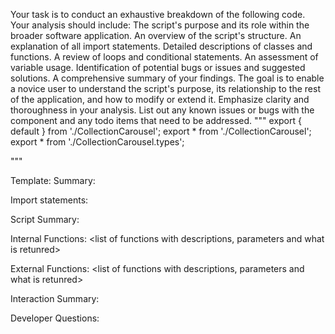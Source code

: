 Your task is to conduct an exhaustive breakdown of the following code. Your analysis should include:
The script's purpose and its role within the broader software application.
An overview of the script's structure.
An explanation of all import statements.
Detailed descriptions of classes and functions.
A review of loops and conditional statements.
An assessment of variable usage.
Identification of potential bugs or issues and suggested solutions.
A comprehensive summary of your findings.
The goal is to enable a novice user to understand the script's purpose, its relationship to the rest of the application, and how to modify or extend it. Emphasize clarity and thoroughness in your analysis.
List out any known issues or bugs with the component and any todo items that need to be addressed.
"""
export { default } from './CollectionCarousel';
export * from './CollectionCarousel';
export * from './CollectionCarousel.types';

"""

Template:
Summary:
<brief overview of the file and all its major components>

Import statements:
<describe the imports and dependencies>

Script Summary:
<Summary of file>

Internal Functions:
<list of functions with descriptions, parameters and what is retunred>

External Functions:
<list of functions with descriptions, parameters and what is retunred>

Interaction Summary:
<a summary of how the file could interact with the rest of the application>

Developer Questions:
<a list of questions Developers working with this component may have the following questions when debugging>
